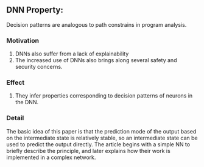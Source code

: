 ## DNN Property:
Decision patterns are analogous to path constrains in program analysis.
### Motivation
1. DNNs also suffer from a lack of explainability
2. The increased use of DNNs also brings along several safety and security concerns.
### Effect
1. They infer properties corresponding to decision patterns of neurons in the DNN.
### Detail

The basic idea of this paper is that the prediction mode of the output based on the intermediate state is relatively stable, so an intermediate state can be used to predict the output directly.  The article begins with a simple NN to briefly describe the principle, and later explains how their work is implemented in a complex network.